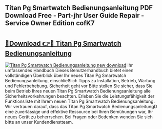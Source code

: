 ## Titan Pg Smartwatch Bedienungsanleitung PDF Download Free - Part-jhr User Guide Repair - Service Owner Edition cofK7

# <h2><a href="http://df3sjv.blite.top/?on=Titan+Pg+Smartwatch+Bedienungsanleitung">🔗Download 👉🔴 Titan Pg Smartwatch Bedienungsanleitung</a></h2>

[![Titan Pg Smartwatch Bedienungsanleitung new download](https://i.imgur.com/lujVjoI.png)](http://df3sjv.blite.top/?on=Titan+Pg+Smartwatch+Bedienungsanleitung)
Ihr umfassendes Handbuch Dieses Benutzerhandbuch bietet einen vollständigen Überblick über Ihr neues Titan Pg Smartwatch Bedienungsanleitung, einschließlich Tipps zu Installation, Betrieb, Wartung und Fehlerbehebung. Sicherheit geht vor Bitte stellen Sie sicher, dass Sie beim Betrieb Ihres neuen Titan Pg Smartwatch Bedienungsanleitung alle Sicherheitsvorkehrungen beachten. Erleben Sie die Leistungsfähigkeit der Funktionsliste mit Ihrem neuen Titan Pg Smartwatch Bedienungsanleitung. Wir vertrauen darauf, dass das Titan Pg Smartwatch BedienungsanleitungD eine zuverlässige und effektive Ressource bei Ihren Bemühungen war, Ihr neues Gerät zu beherrschen. Bei Fragen oder Bedenken wenden Sie sich bitte an unser Kundendienstteam.

